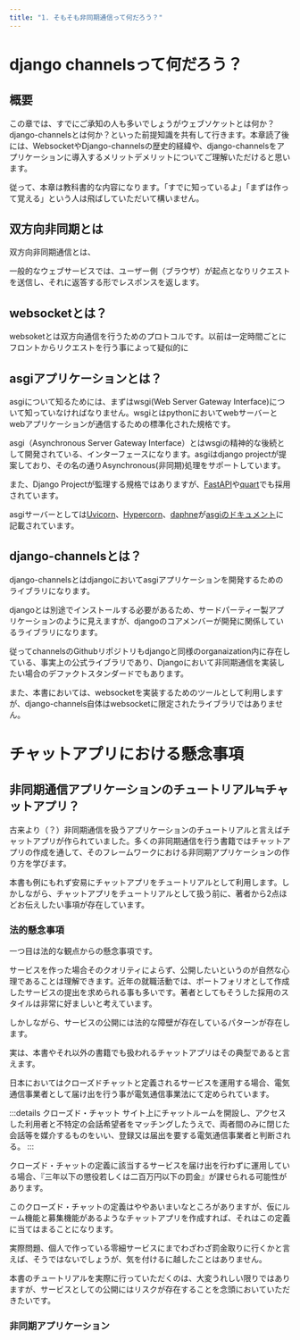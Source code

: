 ```yaml
---
title: "1. そもそも非同期通信って何だろう？"
---
```



# django channelsって何だろう？

## 概要

この章では、すでにご承知の人も多いでしょうがウェブソケットとは何か？django-channelsとは何か？といった前提知識を共有して行きます。本章読了後には、WebsocketやDjango-channelsの歴史的経緯や、django-channelsをアプリケーションに導入するメリットデメリットについてご理解いただけると思います。

従って、本章は教科書的な内容になります。「すでに知っているよ」「まずは作って覚える」という人は飛ばしていただいて構いません。

## 双方向非同期とは

双方向非同期通信とは、

一般的なウェブサービスでは、ユーザー側（ブラウザ）が起点となりリクエストを送信し、それに返答する形でレスポンスを返します。

## websocketとは？

websoketとは双方向通信を行うためのプロトコルです。以前は一定時間ごとにフロントからリクエストを行う事によって疑似的に

## asgiアプリケーションとは？

asgiについて知るためには、まずはwsgi(Web Server Gateway Interface)について知っていなければなりません。wsgiとはpythonにおいてwebサーバーとwebアプリケーションが通信するための標準化された規格です。

asgi（Asynchronous Server Gateway Interface）とはwsgiの精神的な後続として開発されている、インターフェースになります。asgiはdjango projectが提案しており、その名の通りAsynchronous(非同期)処理をサポートしています。

また、Django Projectが監理する規格ではありますが、[FastAPI](https://fastapi.tiangolo.com/)や[quart](https://github.com/pgjones/quart)でも採用されています。

asgiサーバーとしては[Uvicorn](https://www.uvicorn.org/)、[Hypercorn](https://pgjones.gitlab.io/hypercorn/index.html)、[daphne](https://github.com/django/daphne)が[asgiのドキュメント](https://asgi.readthedocs.io/en/latest/implementations.html)に記載されています。

## django-channelsとは？

django-channelsとはdjangoにおいてasgiアプリケーションを開発するためのライブラリになります。

djangoとは別途でインストールする必要があるため、サードパーティー製アプリケーションのように見えますが、djangoのコアメンバーが開発に関係しているライブラリになります。

従ってchannelsのGithubリポジトリもdjangoと同様のorganaization内に存在している、事実上の公式ライブラリであり、Djangoにおいて非同期通信を実装したい場合のデファクトスタンダードでもあります。

また、本書においては、websocketを実装するためのツールとして利用しますが、django-channels自体はwebsocketに限定されたライブラリではありません。

# チャットアプリにおける懸念事項

## 非同期通信アプリケーションのチュートリアル≒チャットアプリ？

古来より（？）非同期通信を扱うアプリケーションのチュートリアルと言えばチャットアプリが作られていました。多くの非同期通信を行う書籍ではチャットアプリの作成を通して、そのフレームワークにおける非同期アプリケーションの作り方を学びます。

本書も例にもれず安易にチャットアプリをチュートリアルとして利用します。しかしながら、チャットアプリをチュートリアルとして扱う前に、著者から2点ほどお伝えしたい事項が存在しています。

### 法的懸念事項

一つ目は法的な観点からの懸念事項です。

サービスを作った場合そのクオリティによらず、公開したいというのが自然な心理であることは理解できます。近年の就職活動では、ポートフォリオとして作成したサービスの提出を求められる事も多いです。著者としてもそうした採用のスタイルは非常に好ましいと考えています。

しかしながら、サービスの公開には法的な障壁が存在しているパターンが存在します。

実は、本書やそれ以外の書籍でも扱われるチャットアプリはその典型であると言えます。

日本においてはクローズドチャットと定義されるサービスを運用する場合、電気通信事業者として届け出を行う事が電気通信事業法にて定められています。

:::details クローズド・チャット
サイト上にチャットルームを開設し、アクセスした利用者と不特定の会話希望者をマッチングしたうえで、両者間のみに閉じた会話等を媒介するものをいい、登録又は届出を要する電気通信事業者と判断される。
:::

クローズド・チャットの定義に該当するサービスを届け出を行わずに運用している場合、『三年以下の懲役若しくは二百万円以下の罰金』が課せられる可能性があります。

このクローズド・チャットの定義はややあいまいなところがありますが、仮にルーム機能と募集機能があるようなチャットアプリを作成すれば、それはこの定義に当てはまることになります。

実際問題、個人で作っている零細サービスにまでわざわざ罰金取りに行くかと言えば、そうではないでしょうが、気を付けるに越したことはありません。

本書のチュートリアルを実際に行っていただくのは、大変うれしい限りではありますが、サービスとしての公開にはリスクが存在することを念頭においていただきたいです。

### 非同期アプリケーション
